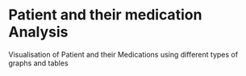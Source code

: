 # Patient and their medication Analysis
 Visualisation of Patient and their Medications using different types of graphs and tables
